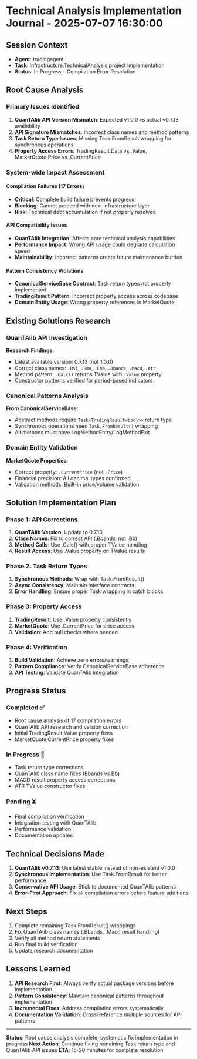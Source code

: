 # Technical Analysis Implementation Journal - 2025-07-07 16:30:00

## Session Context
- **Agent**: tradingagent
- **Task**: Infrastructure.TechnicalAnalysis project implementation 
- **Status**: In Progress - Compilation Error Resolution

## Root Cause Analysis

### Primary Issues Identified
1. **QuanTAlib API Version Mismatch**: Expected v1.0.0 vs actual v0.7.13 availability
2. **API Signature Mismatches**: Incorrect class names and method patterns
3. **Task Return Type Issues**: Missing Task.FromResult wrapping for synchronous operations
4. **Property Access Errors**: TradingResult.Data vs .Value, MarketQuote.Price vs .CurrentPrice

### System-wide Impact Assessment

#### Compilation Failures (17 Errors)
- **Critical**: Complete build failure prevents progress
- **Blocking**: Cannot proceed with next infrastructure layer
- **Risk**: Technical debt accumulation if not properly resolved

#### API Compatibility Issues
- **QuanTAlib Integration**: Affects core technical analysis capabilities
- **Performance Impact**: Wrong API usage could degrade calculation speed
- **Maintainability**: Incorrect patterns create future maintenance burden

#### Pattern Consistency Violations
- **CanonicalServiceBase Contract**: Task return types not properly implemented
- **TradingResult Pattern**: Incorrect property access across codebase
- **Domain Entity Usage**: Wrong property references in MarketQuote

## Existing Solutions Research

### QuanTAlib API Investigation
**Research Findings**:
- Latest available version: 0.7.13 (not 1.0.0)
- Correct class names: `.Rsi`, `.Sma`, `.Ema`, `.Bbands`, `.Macd`, `.Atr`
- Method pattern: `.Calc()` returns TValue with `.Value` property
- Constructor patterns verified for period-based indicators

### Canonical Patterns Analysis
**From CanonicalServiceBase**:
- Abstract methods require `Task<TradingResult<bool>>` return type
- Synchronous operations need `Task.FromResult()` wrapping
- All methods must have LogMethodEntry/LogMethodExit

### Domain Entity Validation
**MarketQuote Properties**:
- Correct property: `.CurrentPrice` (not `.Price`)
- Financial precision: All decimal types confirmed
- Validation methods: Built-in price/volume validation

## Solution Implementation Plan

### Phase 1: API Corrections
1. **QuanTAlib Version**: Update to 0.7.13
2. **Class Names**: Fix to correct API (.Bbands, not .Bb)
3. **Method Calls**: Use .Calc() with proper TValue handling
4. **Result Access**: Use .Value property on TValue results

### Phase 2: Task Return Types
1. **Synchronous Methods**: Wrap with Task.FromResult()
2. **Async Consistency**: Maintain interface contracts
3. **Error Handling**: Ensure proper Task wrapping in catch blocks

### Phase 3: Property Access
1. **TradingResult**: Use .Value property consistently
2. **MarketQuote**: Use .CurrentPrice for price access
3. **Validation**: Add null checks where needed

### Phase 4: Verification
1. **Build Validation**: Achieve zero errors/warnings
2. **Pattern Compliance**: Verify CanonicalServiceBase adherence
3. **API Testing**: Validate QuanTAlib integration

## Progress Status

### Completed ✅
- Root cause analysis of 17 compilation errors
- QuanTAlib API research and version correction
- Initial TradingResult.Value property fixes
- MarketQuote.CurrentPrice property fixes

### In Progress 🔄
- Task return type corrections
- QuanTAlib class name fixes (Bbands vs Bb)
- MACD result property access corrections
- ATR TValue constructor fixes

### Pending ⏳
- Final compilation verification
- Integration testing with QuanTAlib
- Performance validation
- Documentation updates

## Technical Decisions Made

1. **QuanTAlib v0.7.13**: Use latest stable instead of non-existent v1.0.0
2. **Synchronous Implementation**: Use Task.FromResult for better performance
3. **Conservative API Usage**: Stick to documented QuanTAlib patterns
4. **Error-First Approach**: Fix all compilation errors before feature additions

## Next Steps

1. Complete remaining Task.FromResult() wrappings
2. Fix QuanTAlib class names (.Bbands, .Macd result handling)
3. Verify all method return statements
4. Run final build verification
5. Update research documentation

## Lessons Learned

1. **API Research First**: Always verify actual package versions before implementation
2. **Pattern Consistency**: Maintain canonical patterns throughout implementation
3. **Incremental Fixes**: Address compilation errors systematically
4. **Documentation Validation**: Cross-reference multiple sources for API patterns

---

**Status**: Root cause analysis complete, systematic fix implementation in progress
**Next Action**: Continue fixing remaining Task return type and QuanTAlib API issues
**ETA**: 15-20 minutes for complete resolution